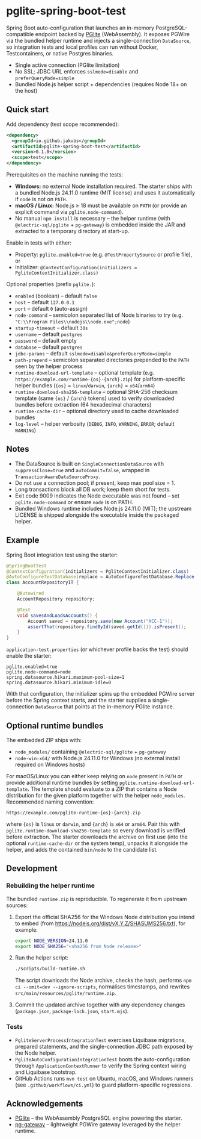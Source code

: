 # pglite-spring-boot-test

Spring Boot auto-configuration that launches an in-memory PostgreSQL-compatible endpoint backed by [PGlite] (WebAssembly). It exposes PGWire via the bundled helper runtime and injects a single-connection `DataSource`, so integration tests and local profiles can run without Docker, Testcontainers, or native Postgres binaries.

- Single active connection (PGlite limitation)
- No SSL; JDBC URL enforces `sslmode=disable` and `preferQueryMode=simple`
- Bundled Node.js helper script + dependencies (requires Node 18+ on the host)

## Quick start

Add dependency (test scope recommended):

```xml
<dependency>
  <groupId>io.github.jakvbs</groupId>
  <artifactId>pglite-spring-boot-test</artifactId>
  <version>0.1.0</version>
  <scope>test</scope>
</dependency>
```

Prerequisites on the machine running the tests:

- **Windows:** no external Node installation required. The starter ships with a bundled Node.js 24.11.0 runtime (MIT license) and uses it automatically if `node` is not on `PATH`.
- **macOS / Linux:** Node.js ≥ 18 must be available on `PATH` (or provide an explicit command via `pglite.node-command`).
- No manual `npm install` is necessary – the helper runtime (with `@electric-sql/pglite` + `pg-gateway`) is embedded inside the JAR and extracted to a temporary directory at start-up.

Enable in tests with either:

- Property: `pglite.enabled=true` (e.g. `@TestPropertySource` or profile file), or
- Initializer: `@ContextConfiguration(initializers = PgliteContextInitializer.class)`

Optional properties (prefix `pglite.`):

- `enabled` (boolean) – default `false`
- `host` – default `127.0.0.1`
- `port` – default `0` (auto-assign)
- `node-command` – semicolon separated list of Node binaries to try (e.g. `"C:\\Program Files\\nodejs\\node.exe";node`)
- `startup-timeout` – default `30s`
- `username` – default `postgres`
- `password` – default empty
- `database` – default `postgres`
- `jdbc-params` – default `sslmode=disable&preferQueryMode=simple`
- `path-prepend` – semicolon separated directories prepended to the `PATH` seen by the helper process
- `runtime-download-url-template` – optional template (e.g. `https://example.com/runtime-{os}-{arch}.zip`) for platform-specific helper bundles (`{os}` = `linux`/`darwin`, `{arch}` = `x64`/`arm64`)
- `runtime-download-sha256-template` – optional SHA-256 checksum template (same `{os}` / `{arch}` tokens) used to verify downloaded bundles before extraction (64 hexadecimal characters)
- `runtime-cache-dir` – optional directory used to cache downloaded bundles
- `log-level` – helper verbosity (`DEBUG`, `INFO`, `WARNING`, `ERROR`; default `WARNING`)

## Notes

- The DataSource is built on `SingleConnectionDataSource` with `suppressClose=true` and `autoCommit=false`, wrapped in `TransactionAwareDataSourceProxy`.
- Do not use a connection pool; if present, keep max pool size = 1.
- Long transactions block all DB work; keep them short for tests.
- Exit code 9009 indicates the Node executable was not found – set `pglite.node-command` or ensure `node` is on PATH.
- Bundled Windows runtime includes Node.js 24.11.0 (MIT); the upstream LICENSE is shipped alongside the executable inside the packaged helper.

## Example

Spring Boot integration test using the starter:

```java
@SpringBootTest
@ContextConfiguration(initializers = PgliteContextInitializer.class)
@AutoConfigureTestDatabase(replace = AutoConfigureTestDatabase.Replace.NONE)
class AccountRepositoryIT {

    @Autowired
    AccountRepository repository;

    @Test
    void savesAndLoadsAccounts() {
        Account saved = repository.save(new Account("ACC-1"));
        assertThat(repository.findById(saved.getId())).isPresent();
    }
}
```

`application-test.properties` (or whichever profile backs the test) should enable the starter:

```properties
pglite.enabled=true
pglite.node-command=node
spring.datasource.hikari.maximum-pool-size=1
spring.datasource.hikari.minimum-idle=0
```

With that configuration, the initializer spins up the embedded PGWire server before the Spring context starts, and the starter supplies a single-connection `DataSource` that points at the in-memory PGlite instance.

## Optional runtime bundles

The embedded ZIP ships with:

- `node_modules/` containing `@electric-sql/pglite` + `pg-gateway`
- `node-win-x64/` with Node.js 24.11.0 for Windows (no external install required on Windows hosts)

For macOS/Linux you can either keep relying on `node` present in `PATH` or provide additional runtime bundles by setting `pglite.runtime-download-url-template`. The template should evaluate to a ZIP that contains a Node distribution for the given platform together with the helper `node_modules`. Recommended naming convention:

```
https://example.com/pglite-runtime-{os}-{arch}.zip
```

where `{os}` is `linux` or `darwin`, and `{arch}` is `x64` or `arm64`. Pair this with `pglite.runtime-download-sha256-template` so every download is verified before extraction. The starter downloads the archive on first use (into the optional `runtime-cache-dir` or the system temp), unpacks it alongside the helper, and adds the contained `bin/node` to the candidate list.

## Development

### Rebuilding the helper runtime

The bundled `runtime.zip` is reproducible. To regenerate it from upstream sources:

1. Export the official SHA256 for the Windows Node distribution you intend to embed (from https://nodejs.org/dist/vX.Y.Z/SHASUMS256.txt), for example:

   ```bash
   export NODE_VERSION=24.11.0
   export NODE_SHA256="<sha256 from Node release>"
   ```

2. Run the helper script:

   ```bash
   ./scripts/build-runtime.sh
   ```

   The script downloads the Node archive, checks the hash, performs `npm ci --omit=dev --ignore-scripts`, normalises timestamps, and rewrites `src/main/resources/pglite/runtime.zip`.

3. Commit the updated archive together with any dependency changes (`package.json`, `package-lock.json`, `start.mjs`).

### Tests

- `PgliteServerProcessIntegrationTest` exercises Liquibase migrations, prepared statements, and the single-connection JDBC path exposed by the Node helper.
- `PgliteAutoConfigurationIntegrationTest` boots the auto-configuration through `ApplicationContextRunner` to verify the Spring context wiring and Liquibase bootstrap.
- GitHub Actions runs `mvn test` on Ubuntu, macOS, and Windows runners (see `.github/workflows/ci.yml`) to guard platform-specific regressions.

[PGlite]: https://github.com/electric-sql/pglite

## Acknowledgements

- [PGlite](https://github.com/electric-sql/pglite) – the WebAssembly PostgreSQL engine powering the starter.
- [pg-gateway](https://github.com/supabase-community/pg-gateway) – lightweight PGWire gateway leveraged by the helper runtime.

